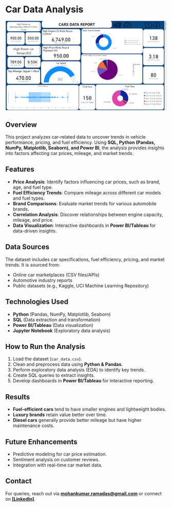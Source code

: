 # Car Data Analysis

![Car Data Analysis](https://github.com/mohankumar-data-analyst/PowerBI-Reports/blob/main/Car%20Data%20Analysis/Screenshot%202025-02-11%20202107.png)

## Overview
This project analyzes car-related data to uncover trends in vehicle performance, pricing, and fuel efficiency. Using **SQL, Python (Pandas, NumPy, Matplotlib, Seaborn), and Power BI**, the analysis provides insights into factors affecting car prices, mileage, and market trends.

## Features
- **Price Analysis**: Identify factors influencing car prices, such as brand, age, and fuel type.
- **Fuel Efficiency Trends**: Compare mileage across different car models and fuel types.
- **Brand Comparisons**: Evaluate market trends for various automobile brands.
- **Correlation Analysis**: Discover relationships between engine capacity, mileage, and price.
- **Data Visualization**: Interactive dashboards in **Power BI/Tableau** for data-driven insights.

## Data Sources
The dataset includes car specifications, fuel efficiency, pricing, and market trends. It is sourced from:
- Online car marketplaces (CSV files/APIs)
- Automotive industry reports
- Public datasets (e.g., Kaggle, UCI Machine Learning Repository)

## Technologies Used
- **Python** (Pandas, NumPy, Matplotlib, Seaborn)
- **SQL** (Data extraction and transformation)
- **Power BI/Tableau** (Data visualization)
- **Jupyter Notebook** (Exploratory data analysis)

## How to Run the Analysis
1. Load the dataset (`car_data.csv`).
2. Clean and preprocess data using **Python & Pandas**.
3. Perform exploratory data analysis (EDA) to identify key trends.
4. Create SQL queries to extract insights.
5. Develop dashboards in **Power BI/Tableau** for interactive reporting.

## Results
- **Fuel-efficient cars** tend to have smaller engines and lightweight bodies.
- **Luxury brands** retain value better over time.
- **Diesel cars** generally provide better mileage but have higher maintenance costs.

## Future Enhancements
- Predictive modeling for car price estimation.
- Sentiment analysis on customer reviews.
- Integration with real-time car market data.

## Contact
For queries, reach out via **mohankumar.ramadas@gmail.com** or connect on **[[LinkedIn]](https://www.linkedin.com/in/mohankumar-data-analyst/)**.
